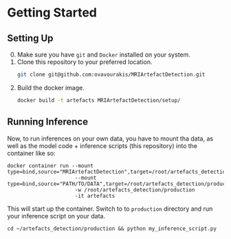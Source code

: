 # Getting Started

## Setting Up

0. Make sure you have `git` and `Docker` installed on your system.
1. Clone this repository to your preferred location.
   ``` bash
   git clone git@github.com:ovavourakis/MRIArtefactDetection.git
   ```
2. Build the docker image.
   ``` bash
   docker build -t artefacts MRIArtefactDetection/setup/ 
   ```

## Running Inference

Now, to run inferences on your own data, you have to mount tha data, as well as the model code + inference scripts (this repository) into the container like so:

```
docker container run --mount type=bind,source="MRIArtefactDetection",target=/root/artefacts_detection
                      --mount type=bind,source="PATH/TO/DATA",target=/root/artefacts_detection/production
                      -w /root/artefacts_detection/production
                      -it artefacts
```

This will start up the container. Switch to to `production` directory and run your inference script on your data.

```
cd ~/artefacts_detection/production && python my_inference_script.py
```